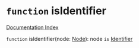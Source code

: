 # `function` isIdentifier

[Documentation Index](../README.md)

`function` isIdentifier(node: [Node](../private.interface.Node/README.md)): node `is` [Identifier](../private.interface.Identifier/README.md)